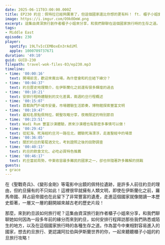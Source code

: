 ```yaml
---
date: 2025-06-11T03:00:00.000Z
title: EP230 約旦：佩特拉已經夠厲害了，但這個國家還比你想的更有料！ ft. 櫃子小姐愛旅行
image: https://i.imgur.com/O9k0DmW.png
excerpt: 這集由資深旅行創作者櫃子小姐來分享，和我們聊聊在這個國家旅行時的生存之道。作為當今中東相對容易進入的國家，想去約旦旅行、更認識阿拉伯與伊斯蘭世界的你，一起來聽聽櫃子小姐的約旦旅行攻略！
tags:
- Middle East
episode: 230
player:
  spotify: 19LTvIcCEMBoxEn3rAdiMl
  apple: 1000709737671
duration: '49:10'
guid: GUID-230
filepath: travel-wok-files-03/ep230.mp3
timeline:
- time: '00:00:16'
  text: 開場前言，歡迎來賓出場，為什麼會和約旦結下緣分？
- time: '00:04:37'
  text: 約旦歷史地理簡介，在伊斯蘭化之前還有很多輝煌的過去
- time: '00:10:21'
  text: 安排行程時體驗到的文化差異，兩週約旦行程概述
- time: '00:15:07'
  text: 首都與門戶城市安曼，市場體驗生活節奏，博物館探索豐富文明
- time: '00:19:47'
  text: 最知名景點佩特拉，朝聖攻略分享，夜晚限定的特別節目
- time: '00:23:51'
  text: Wadi Rum 豐富沙漠體驗，原來沙漠裡也有那麼多事情可以做！
- time: '00:29:42'
  text: 從紅海、死海經約旦河一路往北，體驗死海漂浮，走進聖經中的場景
- time: '00:36:05'
  text: 關於約旦的葡萄酒文化，考到證照之後的田野調查
- time: '00:40:13'
  text: 約旦的飲食文化、必吃必買特色推薦
- time: '00:46:17'
  text: 約旦當前局勢，中東收容最多難民的國家之一，卻也伴隨著許多難解的挑戰
guests:
- grace
---
```

在《聖戰奇兵》、《變形金剛》等電影中出鏡的佩特拉遺跡，是許多人前往約旦的理由，但約旦擁有的不只如此！這裡很早就擁有人類文明，即使在伊斯蘭化之前，羅馬帝國、拜占庭帝國也在此留下了非常豐富的遺產，走進這個國家就像閱讀一本歷史鉅著，一層又一層的翻開越來越古老的歷史片段！

那麼，來到約旦該如何旅行呢？這集由資深旅行創作者櫃子小姐來分享，和我們聊聊她如何因為一段多年前的緣分而來到約旦，如何安排行程拜訪那些我們熟悉或陌生的地方，以及在這個國家旅行時的各種生存之道。作為當今中東相對容易進入的國家，想去約旦旅行、更認識阿拉伯與伊斯蘭世界的你，一起來聽聽櫃子小姐的約旦旅行攻略！
